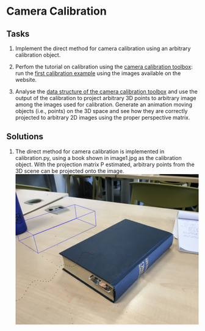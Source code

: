 # Camera Calibration

## Tasks
1. Implement the direct method for camera calibration using an arbitrary calibration object.

2. Perfom the tutorial on calibration using the [camera calibration toolbox](http://robots.stanford.edu/cs223b04/JeanYvesCalib/): run the [first calibration example](http://robots.stanford.edu/cs223b04/JeanYvesCalib/htmls/example.html) using the images available on the website.

3. Analyse the [data structure of the camera calibration toolbox](http://www.vision.caltech.edu/bouguetj/calib_doc/htmls/parameters.html) and use the output of the calibration to project arbitrary 3D points to arbitrary image among the images used for calibration. Generate an animation moving objects (i.e., points) on the 3D space and see how they are correctly projected to arbitrary 2D images using the proper perspective matrix. 

## Solutions
1. The direct method for camera calibration is implemented in calibration.py, using a book shown in image1.jpg as the calibration object. With the projection matrix P estimated, arbitrary points from the 3D scene can be projected onto the image.
![demo](https://github.com/kroppel/computer-vision-lab/blob/main/images/calibration.PNG)